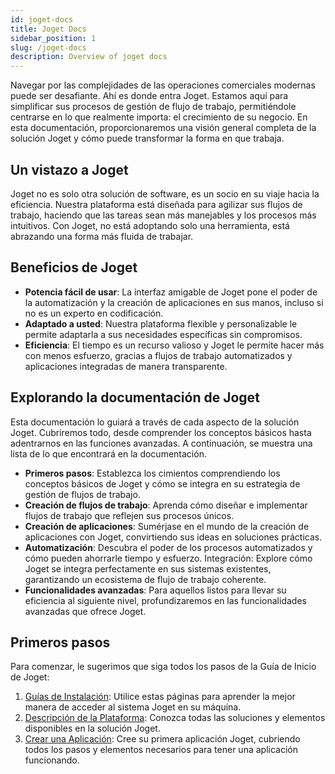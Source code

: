 ```yaml
---
id: joget-docs
title: Joget Docs
sidebar_position: 1
slug: /joget-docs
description: Overview of joget docs
---
```


Navegar por las complejidades de las operaciones comerciales modernas puede ser desafiante. Ahí es donde entra Joget. Estamos aquí para simplificar sus procesos de gestión de flujo de trabajo, permitiéndole centrarse en lo que realmente importa: el crecimiento de su negocio. En esta documentación, proporcionaremos una visión general completa de la solución Joget y cómo puede transformar la forma en que trabaja.

## Un vistazo a Joget

Joget no es solo otra solución de software, es un socio en su viaje hacia la eficiencia. Nuestra plataforma está diseñada para agilizar sus flujos de trabajo, haciendo que las tareas sean más manejables y los procesos más intuitivos. Con Joget, no está adoptando solo una herramienta, está abrazando una forma más fluida de trabajar.

## Beneficios de Joget

- **Potencia fácil de usar**: La interfaz amigable de Joget pone el poder de la automatización y la creación de aplicaciones en sus manos, incluso si no es un experto en codificación.
- **Adaptado a usted**: Nuestra plataforma flexible y personalizable le permite adaptarla a sus necesidades específicas sin compromisos.
- **Eficiencia**:  El tiempo es un recurso valioso y Joget le permite hacer más con menos esfuerzo, gracias a flujos de trabajo automatizados y aplicaciones integradas de manera transparente.

## Explorando la documentación de Joget

Esta documentación lo guiará a través de cada aspecto de la solución Joget. Cubriremos todo, desde comprender los conceptos básicos hasta adentrarnos en las funciones avanzadas. A continuación, se muestra una lista de lo que encontrará en la documentación.

- **Primeros pasos**: Establezca los cimientos comprendiendo los conceptos básicos de Joget y cómo se integra en su estrategia de gestión de flujos de trabajo.
- **Creación de flujos de trabajo**: Aprenda cómo diseñar e implementar flujos de trabajo que reflejen sus procesos únicos.
- **Creación de aplicaciones**: Sumérjase en el mundo de la creación de aplicaciones con Joget, convirtiendo sus ideas en soluciones prácticas.
- **Automatización**: Descubra el poder de los procesos automatizados y cómo pueden ahorrarle tiempo y esfuerzo.
Integración: Explore cómo Joget se integra perfectamente en sus sistemas existentes, garantizando un ecosistema de flujo de trabajo coherente.
- **Funcionalidades avanzadas**: Para aquellos listos para llevar su eficiencia al siguiente nivel, profundizaremos en las funcionalidades avanzadas que ofrece Joget.

## Primeros pasos

Para comenzar, le sugerimos que siga todos los pasos de la Guía de Inicio de Joget:

1. [Guías de Instalación](./installing-guides): Utilice estas páginas para aprender la mejor manera de acceder al sistema Joget en su máquina.
2. [Descripción de la Plataforma](./platform-overview): Conozca todas las soluciones y elementos disponibles en la solución Joget.
3. [Crear una Aplicación](./create-an-app): Cree su primera aplicación Joget, cubriendo todos los pasos y elementos necesarios para tener una aplicación funcionando.

